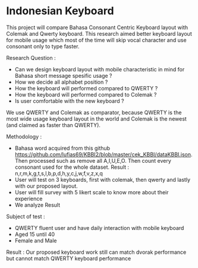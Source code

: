 
# Indonesian Keyboard

This project will compare Bahasa Consonant Centric Keyboard layout with Colemak and Qwerty keyboard. This research aimed better keyboard layout for mobile usage which most of the time will skip vocal character and use consonant only to type faster.

Research Question : 
-  Can we design keyboard layout with mobile characteristic in mind for Bahasa short message spesific usage ?
- How we decide all alphabet position ?
- How the keyboard will performed compared to QWERTY ?
- How the keyboard will performed compared to Colemak ?
- Is user comfortable with the new keyboard ?

We use QWERTY and Colemak as comparator, because QWERTY is the most wide usage keyboard layout in the world and Colemak is the newest (and claimed as faster than QWERTY).

Methodology :
- Bahasa word acquired from this github https://github.com/lufias69/KBBI2/blob/master/cek_KBBI/dataKBBI.json. Then processed such as remove all A,I,U,E,O. Then count every consonant used for the whole dataset. Result : n,r,m,k,g,t,s,l,b,p,d,h,y,c,j,w,f,v,z,x,q
- User will test on 3 keyboards, first with colemak, then qwerty and lastly with our proposed layout. 
- User will fill survey with 5 likert scale to know more about their experience
- We analyze Result

Subject of test :
- QWERTY fluent user and have daily interaction with mobile keyboard
- Aged 15 until 40
- Female and Male

Result :
Our proposed keyboard work still can match dvorak performance but cannot match QWERTY keyboard performance


